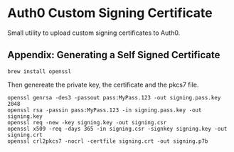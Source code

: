 # Auth0 Custom Signing Certificate

Small utility to upload custom signing certificates to Auth0.

## Appendix: Generating a Self Signed Certificate

`brew install openssl`

Then genereate the private key, the certificate and the pkcs7 file.

```
openssl genrsa -des3 -passout pass:MyPass.123 -out signing.pass.key 2048
openssl rsa -passin pass:MyPass.123 -in signing.pass.key -out signing.key
openssl req -new -key signing.key -out signing.csr
openssl x509 -req -days 365 -in signing.csr -signkey signing.key -out signing.crt
openssl crl2pkcs7 -nocrl -certfile signing.crt -out signing.p7b
```